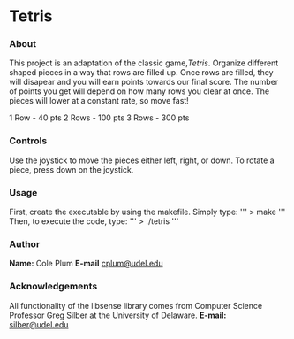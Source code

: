 # Tetris
### About
This project is an adaptation of the classic game,*Tetris*. Organize different shaped pieces in a way that rows are filled up. Once rows are filled, they will disapear and you will earn points towards our final score. The number of points you get will depend on how many rows you clear at once. The pieces will lower at a constant rate, so move fast!

1 Row - 40 pts
2 Rows - 100 pts
3 Rows - 300 pts
### Controls
Use the joystick to move the pieces either left, right, or down. To rotate a piece, press down on the joystick. 

### Usage
First, create the executable by using the makefile. Simply type:
''' > make '''
Then, to execute the code, type:
''' > ./tetris '''

### Author
**Name:** Cole Plum
**E-mail** cplum@udel.edu

### Acknowledgements
All functionality of the libsense library comes from Computer Science Professor Greg Silber at the University of Delaware. 
**E-mail:** silber@udel.edu
